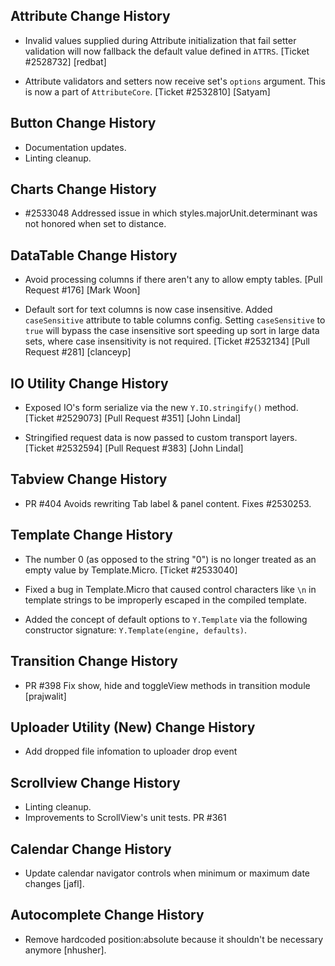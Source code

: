 ## Attribute Change History

* Invalid values supplied during Attribute initialization that fail setter
  validation will now fallback the default value defined in `ATTRS`.
  [Ticket #2528732] [redbat]

* Attribute validators and setters now receive set's `options` argument. This is
  now a part of `AttributeCore`. [Ticket #2532810] [Satyam]

## Button Change History

* Documentation updates.	
* Linting cleanup.

## Charts Change History

* #2533048 Addressed issue in which styles.majorUnit.determinant was not honored when set to distance.

## DataTable Change History

* Avoid processing columns if there aren't any to allow empty tables.
  [Pull Request #176] [Mark Woon]

* Default sort for text columns is now case insensitive. Added `caseSensitive`
  attribute to table columns config. Setting `caseSensitive` to `true` will
  bypass the case insensitive sort speeding up sort in large data sets, where
  case insensitivity is not required. [Ticket #2532134] [Pull Request #281]
  [clanceyp]

## IO Utility Change History

* Exposed IO's form serialize via the new `Y.IO.stringify()` method.
  [Ticket #2529073] [Pull Request #351] [John Lindal]

* Stringified request data is now passed to custom transport layers.
  [Ticket #2532594] [Pull Request #383] [John Lindal]

## Tabview Change History

* PR #404 Avoids rewriting Tab label & panel content. Fixes #2530253.

## Template Change History

* The number 0 (as opposed to the string "0") is no longer treated as an empty
  value by Template.Micro. [Ticket #2533040]

* Fixed a bug in Template.Micro that caused control characters like `\n` in
  template strings to be improperly escaped in the compiled template.

* Added the concept of default options to `Y.Template` via the following
  constructor signature: `Y.Template(engine, defaults)`.

## Transition Change History

* PR #398 Fix show, hide and toggleView methods in transition module [prajwalit]

## Uploader Utility (New) Change History

 * Add dropped file infomation to uploader drop event

## Scrollview Change History

* Linting cleanup.
* Improvements to ScrollView's unit tests. PR #361

## Calendar Change History

* Update calendar navigator controls when minimum or maximum date changes [jafl].

## Autocomplete Change History

* Remove hardcoded position:absolute because it shouldn't be necessary anymore [nhusher].

